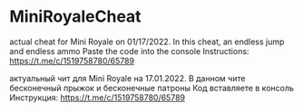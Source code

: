 # MiniRoyaleCheat
actual cheat for Mini Royale on 01/17/2022.
In this cheat, an endless jump and endless ammo
Paste the code into the console
Instructions: https://t.me/c/1519758780/65789

актуальный чит для Mini Royale на 17.01.2022.
В данном чите бесконечный прыжок и бесконечные патроны
Код вставляете в консоль
Инструкция: https://t.me/c/1519758780/65789
